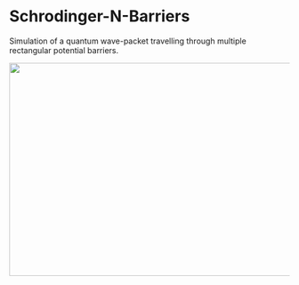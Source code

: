 # Schrodinger-N-Barriers
Simulation of a quantum wave-packet travelling through multiple rectangular potential barriers.

<p align="center">
  <img src="https://github.com/domipm/Schrodinger-N-Barriers/blob/main/schrodinger.gif" height="384" width="512" >
</p>
